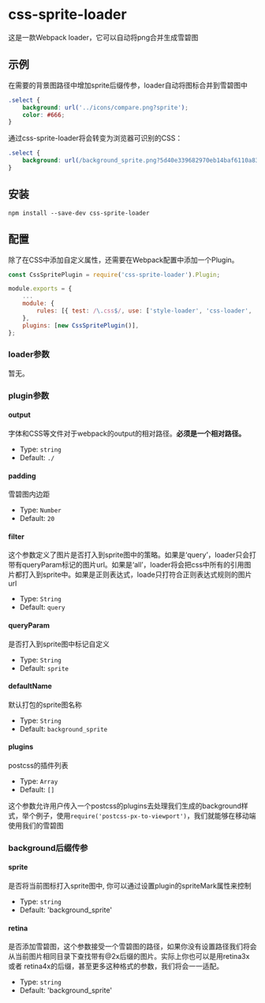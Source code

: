 # css-sprite-loader

这是一款Webpack loader，它可以自动将png合并生成雪碧图

## 示例

在需要的背景图路径中增加sprite后缀传参，loader自动将图标合并到雪碧图中

``` css
.select {
    background: url('../icons/compare.png?sprite');
    color: #666;
}
```

通过css-sprite-loader将会转变为浏览器可识别的CSS：

``` css
.select {
    background: url(/background_sprite.png?5d40e339682970eb14baf6110a83ddde) no-repeat;background-position: -100px -0px;
}
```

## 安装

``` shell
npm install --save-dev css-sprite-loader
```

## 配置

除了在CSS中添加自定义属性，还需要在Webpack配置中添加一个Plugin。

```javascript
const CssSpritePlugin = require('css-sprite-loader').Plugin;

module.exports = {
    ...
    module: {
        rules: [{ test: /\.css$/, use: ['style-loader', 'css-loader', 'css-sprite-loader'] }],
    },
    plugins: [new CssSpritePlugin()],
};
```

### loader参数

暂无。

### plugin参数

#### output

字体和CSS等文件对于webpack的output的相对路径。**必须是一个相对路径。**

- Type: `string`
- Default: `./`


#### padding

雪碧图内边距

- Type: `Number`
- Default: `20`
#### filter

这个参数定义了图片是否打入到sprite图中的策略。如果是‘query’，loader只会打带有queryParam标记的图片url。如果是‘all’，loader将会把css中所有的引用图片都打入到sprite中。如果是正则表达式，loade只打符合正则表达式规则的图片url

- Type: `String`
- Default: `query`
#### queryParam

是否打入到sprite图中标记自定义

- Type: `String`
- Default: `sprite`
#### defaultName

默认打包的sprite图名称

- Type: `String`
- Default: `background_sprite`

#### plugins

postcss的插件列表

- Type: `Array`
- Default: `[]`

这个参数允许用户传入一个postcss的plugins去处理我们生成的background样式，举个例子，使用`require('postcss-px-to-viewport')`，我们就能够在移动端使用我们的雪碧图

### background后缀传参

#### sprite

是否将当前图标打入sprite图中, 你可以通过设置plugin的spriteMark属性来控制

- Type: `string`
- Default: 'background_sprite'

#### retina
是否添加雪碧图，这个参数接受一个雪碧图的路径，如果你没有设置路径我们将会从当前图片相同目录下查找带有@2x后缀的图片。实际上你也可以是用retina3x 或者 retina4x的后缀，甚至更多这种格式的参数，我们将会一一适配。

- Type: `string`
- Default: 'background_sprite'

